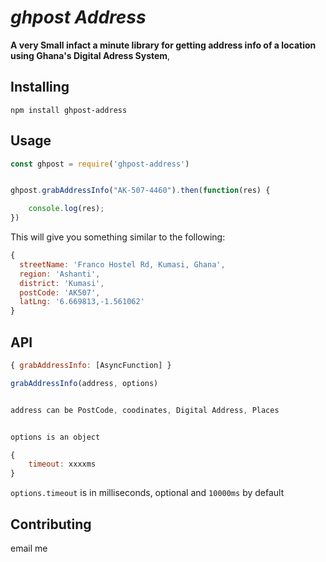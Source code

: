 # *ghpost Address*

**A very Small infact a minute library for getting address info of a location using Ghana's Digital Adress System**,


## Installing

```shell
npm install ghpost-address
```



## Usage

```js
const ghpost = require('ghpost-address')


ghpost.grabAddressInfo("AK-507-4460").then(function(res) {

	console.log(res);
})

```

This will give you something similar to the following:

```js
{ 
  streetName: 'Franco Hostel Rd, Kumasi, Ghana',
  region: 'Ashanti',
  district: 'Kumasi',
  postCode: 'AK507',
  latLng: '6.669813,-1.561062' 
}

```

## API

```js
{ grabAddressInfo: [AsyncFunction] }

grabAddressInfo(address, options)


address can be PostCode, coodinates, Digital Address, Places


options is an object

{
	timeout: xxxxms
}


```

`options.timeout` is in milliseconds, optional and `10000ms` by default


## Contributing
email me
